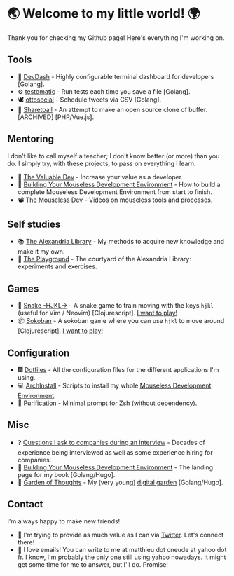 # 🌏 Welcome to my little world! 🌍

Thank you for checking my Github page! Here's everything I'm working on.

## Tools

* :bento: [DevDash](https://github.com/Phantas0s/devdash) - Highly configurable terminal dashboard for developers [Golang].
* ⚙ [testomatic](https://github.com/Phantas0s/testomatic) - Run tests each time you save a file [Golang].
* 🕊 [ottosocial](https://github.com/Phantas0s/ottosocial) - Schedule tweets via CSV [Golang].
* 🤝 [Sharetoall](https://github.com/Phantas0s/sharetoall) - An attempt to make an open source clone of buffer. [ARCHIVED] [PHP/Vue.js].

## Mentoring

I don't like to call myself a teacher; I don't know better (or more) than you do. I simply try, with these projects, to pass on everything I learn.

* 💎 [The Valuable Dev](https://thevaluable.dev/) - Increase your value as a developer.
* 📙 [Building Your Mouseless Development Environment](https://themouseless.dev) - How to build a complete Mouseless Development Environment from start to finish.
* 📽 [The Mouseless Dev](https://www.youtube.com/channel/UCoJtk2M8bme9KXTe6F3K-Yg) - Videos on mouseless tools and processes.

## Self studies

* 📚 [The Alexandria Library](https://github.com/Phantas0s/alexandria-library) - My methods to acquire new knowledge and make it my own.
* 🎊 [The Playground](https://github.com/Phantas0s/playground) - The courtyard of the Alexandria Library: experiments and exercises.

## Games

* 🐍 [Snake -HJKL->](https://github.com/Phantas0s/snake.hjkl) - A snake game to train moving with the keys `hjkl` (useful for Vim / Neovim) [Clojurescript]. [I want to play!](https://matthieucneude.com/snake/)
* 📦 [Sokoban](https://github.com/Phantas0s/sokoban) - A sokoban game where you can use `hjkl` to move around [Clojurescript]. [I want to play!](https://matthieucneude.com/sokoban/)

## Configuration

* 🎆 [Dotfiles](https://github.com/Phantas0s/.dotfiles) - All the configuration files for the different applications I'm using.
* 💻 [ArchInstall](https://github.com/Phantas0s/ArchInstall) - Scripts to install my whole [Mouseless Development Environment](https://themouseless.dev/).
* 🔷 [Purification](https://github.com/Phantas0s/purification) - Minimal prompt for Zsh (without dependency).

## Misc

* ❓ [Questions I ask to companies during an interview](https://github.com/Phantas0s/questions-job-interview) - Decades of experience being interviewed as well as some experience hiring for companies.
* 🔨 [Building Your Mouseless Development Environment](https://github.com/Phantas0s/mouseless-dev) - The landing page for my book [Golang/Hugo].
* 🌱 [Garden of Thoughts](https://github.com/Phantas0s/garden) - My (very young) [digital garden](https://matthieucneude.com/garden/) [Golang/Hugo].

## Contact

I'm always happy to make new friends!

* 🦚 I'm trying to provide as much value as I can via [Twitter](https://twitter.com/Cneude_Matthieu). Let's connect there!
* 📨 I love emails! You can write to me at matthieu dot cneude at yahoo dot fr. I know, I'm probably the only one still using yahoo nowadays. It might get some time for me to answer, but I'll do. Promise!
